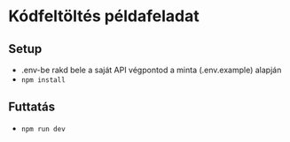 # Kódfeltöltés példafeladat

## Setup
- .env-be rakd bele a saját API végpontod a minta (.env.example) alapján
- `npm install`

## Futtatás
- `npm run dev`
